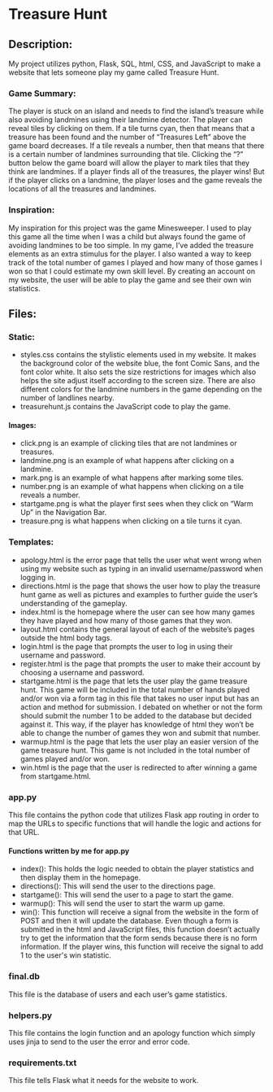 # Treasure Hunt
## Description:
My project utilizes python, Flask, SQL, html, CSS, and JavaScript to make a website that lets someone play my game called Treasure Hunt.
### Game Summary:
The player is stuck on an island and needs to find the island’s treasure while also avoiding landmines using their landmine detector. The player can reveal tiles by clicking on them. If a tile turns cyan, then that means that a treasure has been found and the number of “Treasures Left” above the game board decreases. If a tile reveals a number, then that means that there is a certain number of landmines surrounding that tile. Clicking the “?” button below the game board will allow the player to mark tiles that they think are landmines. If a player finds all of the treasures, the player wins! But if the player clicks on a landmine, the player loses and the game reveals the locations of all the treasures and landmines.
### Inspiration:
My inspiration for this project was the game Minesweeper. I used to play this game all the time when I was a child but always found the game of avoiding landmines to be too simple. In my game, I’ve added the treasure elements as an extra stimulus for the player. I also wanted a way to keep track of the total number of games I played and how many of those games I won so that I could estimate my own skill level. By creating an account on my website, the user will be able to play the game and see their own win statistics.
## Files:
### Static:
* styles.css contains the stylistic elements used in my website. It makes the background color of the website blue, the font Comic Sans, and the font color white. It also sets the size restrictions for images which also helps the site adjust itself according to the screen size. There are also different colors for the landmine numbers in the game depending on the number of landlines nearby.
* treasurehunt.js contains the JavaScript code to play the game.
#### Images:
* click.png is an example of clicking tiles that are not landmines or treasures.
* landmine.png is an example of what happens after clicking on a landmine.
* mark.png is an example of what happens after marking some tiles.
* number.png is an example of what happens when clicking on a tile reveals a number.
* startgame.png is what the player first sees when they click on “Warm Up” in the Navigation Bar.
* treasure.png is what happens when clicking on a tile turns it cyan.
### Templates:
* apology.html is the error page that tells the user what went wrong when using my website such as typing in an invalid username/password when logging in.
* directions.html is the page that shows the user how to play the treasure hunt game as well as pictures and examples to further guide the user’s understanding of the gameplay.
* index.html is the homepage where the user can see how many games they have played and how many of those games that they won.
* layout.html contains the general layout of each of the website’s pages outside the html body tags.
* login.html is the page that prompts the user to log in using their username and password.
* register.html is the page that prompts the user to make their account by choosing a username and password. 
* startgame.html is the page that lets the user play the game treasure hunt. This game will be included in the total number of hands played and/or won via a form tag in this file that takes no user input but has an action and method for submission. I debated on whether or not the form should submit the number 1 to be added to the database but decided against it. This way, if the player has knowledge of html they won’t be able to change the number of games they won and submit that number.
* warmup.html is the page that lets the user play an easier version of the game treasure hunt. This game is not included in the total number of games played and/or won.
* win.html is the page that the user is redirected to after winning a game from startgame.html.
### app.py
This file contains the python code that utilizes Flask app routing in order to map the URLs to specific functions that will handle the logic and actions for that URL. 
#### Functions written by me for app.py
* index(): This holds the logic needed to obtain the player statistics and then display them in the homepage.
* directions(): This will send the user to the directions page.
* startgame(): This will send the user to a page to start the game.
* warmup(): This will send the user to start the warm up game. 
* win(): This function will receive a signal from the website in the form of POST and then it will update the database. Even though a form is submitted in the html and JavaScript  files, this function doesn’t actually try to get the information that the form sends because there is no form information. If the player wins, this function will receive the signal to add 1 to the user's win statistic.
### final.db
This file is the database of users and each user’s game statistics.
### helpers.py
This file contains the login function and an apology function which simply uses jinja to send to the user the error and error code.
### requirements.txt
This file tells Flask what it needs for the website to work.


